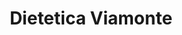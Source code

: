 ---
title: "Dietetica Viamonte"
url: /ciudad-autonoma-de-buenos-aires/dietetica-viamonte/
shop: Bioladen
---